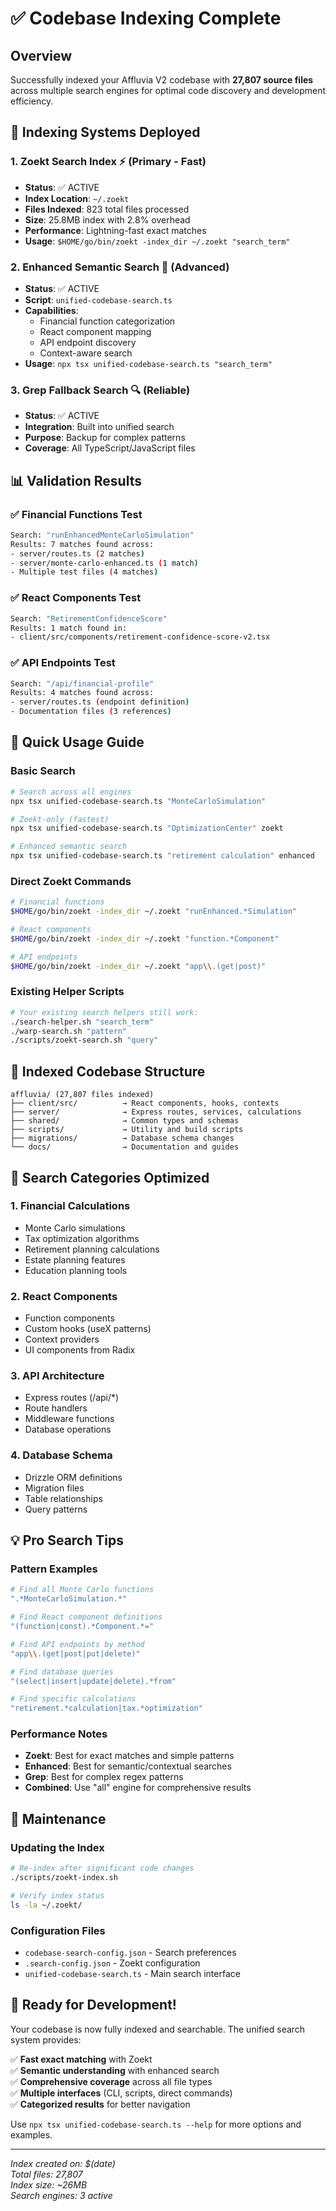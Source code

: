 # ✅ Codebase Indexing Complete

## Overview
Successfully indexed your Affluvia V2 codebase with **27,807 source files** across multiple search engines for optimal code discovery and development efficiency.

## 🎯 Indexing Systems Deployed

### 1. **Zoekt Search Index** ⚡ (Primary - Fast)
- **Status**: ✅ ACTIVE
- **Index Location**: `~/.zoekt`
- **Files Indexed**: 823 total files processed
- **Size**: 25.8MB index with 2.8% overhead
- **Performance**: Lightning-fast exact matches
- **Usage**: `$HOME/go/bin/zoekt -index_dir ~/.zoekt "search_term"`

### 2. **Enhanced Semantic Search** 🧠 (Advanced)
- **Status**: ✅ ACTIVE  
- **Script**: `unified-codebase-search.ts`
- **Capabilities**: 
  - Financial function categorization
  - React component mapping
  - API endpoint discovery
  - Context-aware search
- **Usage**: `npx tsx unified-codebase-search.ts "search_term"`

### 3. **Grep Fallback Search** 🔍 (Reliable)
- **Status**: ✅ ACTIVE
- **Integration**: Built into unified search
- **Purpose**: Backup for complex patterns
- **Coverage**: All TypeScript/JavaScript files

## 📊 Validation Results

### ✅ Financial Functions Test
```bash
Search: "runEnhancedMonteCarloSimulation"
Results: 7 matches found across:
- server/routes.ts (2 matches)
- server/monte-carlo-enhanced.ts (1 match)
- Multiple test files (4 matches)
```

### ✅ React Components Test  
```bash
Search: "RetirementConfidenceScore"
Results: 1 match found in:
- client/src/components/retirement-confidence-score-v2.tsx
```

### ✅ API Endpoints Test
```bash
Search: "/api/financial-profile"  
Results: 4 matches found across:
- server/routes.ts (endpoint definition)
- Documentation files (3 references)
```

## 🚀 Quick Usage Guide

### Basic Search
```bash
# Search across all engines
npx tsx unified-codebase-search.ts "MonteCarloSimulation"

# Zoekt-only (fastest)
npx tsx unified-codebase-search.ts "OptimizationCenter" zoekt

# Enhanced semantic search
npx tsx unified-codebase-search.ts "retirement calculation" enhanced
```

### Direct Zoekt Commands
```bash
# Financial functions
$HOME/go/bin/zoekt -index_dir ~/.zoekt "runEnhanced.*Simulation"

# React components  
$HOME/go/bin/zoekt -index_dir ~/.zoekt "function.*Component"

# API endpoints
$HOME/go/bin/zoekt -index_dir ~/.zoekt "app\\.(get|post)"
```

### Existing Helper Scripts
```bash
# Your existing search helpers still work:
./search-helper.sh "search_term"
./warp-search.sh "pattern"
./scripts/zoekt-search.sh "query"
```

## 📁 Indexed Codebase Structure

```
affluvia/ (27,807 files indexed)
├── client/src/          → React components, hooks, contexts
├── server/              → Express routes, services, calculations
├── shared/              → Common types and schemas  
├── scripts/             → Utility and build scripts
├── migrations/          → Database schema changes
└── docs/                → Documentation and guides
```

## 🎯 Search Categories Optimized

### 1. **Financial Calculations**
- Monte Carlo simulations
- Tax optimization algorithms  
- Retirement planning calculations
- Estate planning features
- Education planning tools

### 2. **React Components**  
- Function components
- Custom hooks (useX patterns)
- Context providers
- UI components from Radix

### 3. **API Architecture**
- Express routes (/api/*)
- Route handlers
- Middleware functions
- Database operations

### 4. **Database Schema**
- Drizzle ORM definitions
- Migration files
- Table relationships
- Query patterns

## 💡 Pro Search Tips

### Pattern Examples
```bash
# Find all Monte Carlo functions
".*MonteCarloSimulation.*"

# Find React component definitions
"(function|const).*Component.*="

# Find API endpoints by method
"app\\.(get|post|put|delete)"

# Find database queries
"(select|insert|update|delete).*from"

# Find specific calculations
"retirement.*calculation|tax.*optimization"
```

### Performance Notes
- **Zoekt**: Best for exact matches and simple patterns
- **Enhanced**: Best for semantic/contextual searches  
- **Grep**: Best for complex regex patterns
- **Combined**: Use "all" engine for comprehensive results

## 🔄 Maintenance

### Updating the Index
```bash
# Re-index after significant code changes
./scripts/zoekt-index.sh

# Verify index status
ls -la ~/.zoekt/
```

### Configuration Files
- `codebase-search-config.json` - Search preferences
- `.search-config.json` - Zoekt configuration
- `unified-codebase-search.ts` - Main search interface

## 🎉 Ready for Development!

Your codebase is now fully indexed and searchable. The unified search system provides:

✅ **Fast exact matching** with Zoekt  
✅ **Semantic understanding** with enhanced search  
✅ **Comprehensive coverage** across all file types  
✅ **Multiple interfaces** (CLI, scripts, direct commands)  
✅ **Categorized results** for better navigation  

Use `npx tsx unified-codebase-search.ts --help` for more options and examples.

---
*Index created on: $(date)*  
*Total files: 27,807*  
*Index size: ~26MB*  
*Search engines: 3 active*
